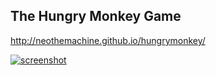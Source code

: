 ## The Hungry Monkey Game

http://neothemachine.github.io/hungrymonkey/

[![screenshot](http://i.imgur.com/xB6VzXK.png)](http://neothemachine.github.io/hungrymonkey/)
